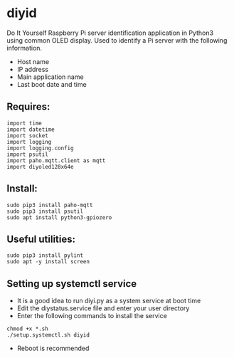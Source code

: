 # diyid
Do It Yourself Raspberry Pi server identification application in Python3 using common OLED display. Used to identify a Pi server with the following information. 
- Host name
- IP address
- Main application name
- Last boot date and time

## Requires:
```
import time
import datetime
import socket
import logging
import logging.config
import psutil
import paho.mqtt.client as mqtt
import diyoled128x64e
```

## Install:
```
sudo pip3 install paho-mqtt
sudo pip3 install psutil
sudo apt install python3-gpiozero
```

## Useful utilities:
```
sudo pip3 install pylint
sudo apt -y install screen
```

## Setting up systemctl service

- It is a good idea to run diyi.py as a system service at boot time
- Edit the diystatus.service file and enter your user directory 
- Enter the following commands to install the service
```
chmod +x *.sh
./setup.systemctl.sh diyid
```
- Reboot is recommended

